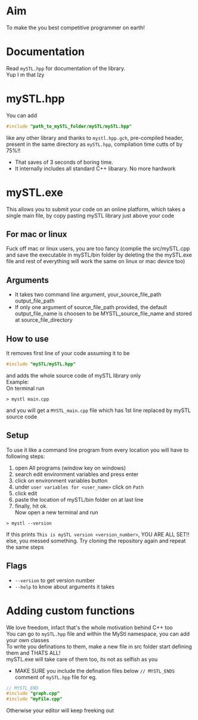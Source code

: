 # Aim
To make the you best competitive programmer on earth!
# Documentation
Read `mySTL.hpp` for documentation of the library.  
Yup I m that lzy
# mySTL.hpp
You can add 
```cpp
#include "path_to_mySTL_folder/mySTL/mySTL.hpp"
```
like any other library and thanks to `mystl.hpp.gch`, pre-compiled header, present in the same directory as `mySTL.hpp`, compilation time cutts of by 75%!!  
- That saves of 3 seconds of boring time.
- It internally includes all standard C++ libarary. No more hardwork
# mySTL.exe 
This allows you to submit your code on an online platform, which takes a single main file, by copy pasting mySTL library just above your code
## For mac or linux 
Fuck off mac or linux users, you are too fancy (complie the src/mySTL.cpp and save the executable in mySTL/bin folder by deleting the the mySTL.exe file and rest of everything will work the same on linux or mac device too)
## Arguments
- It takes two command line argument, your_source_file_path output_file_path  
- If only one argument of source_file_path provided, the default output_file_name is choosen to be MYSTL_source_file_name and stored at source_file_directory
## How to use
It removes first line of your code assuming it to be 
```cpp
#include "mySTL/mySTL.hpp"
```
and adds the whole source code of mySTL library only  
Example:  
On terminal run
```
> mystl main.cpp
```
and you will get a `MYSTL_main.cpp` file which has 1st line replaced by mySTL source code
## Setup
To use it like a command line program from every location you will have to
following steps:
1. open All programs (window key on windows)
2. search edit environment variables and press enter
3. click on environment variables button
4. under `user variables for <user_name>` click on `Path`
5. click edit
6. paste the location of mySTL/bin folder on at last line
7. finally, hit ok.  
Now open a new terminal and run
```
> mystl --version
```
If this prints `This is mySTL version <version_number>`, YOU ARE ALL SET!! else, you messed something. Try cloning the repository again and repeat the same steps
## Flags
- `--version` to get version number
- `--help` to know about arguments it takes
# Adding custom functions
We love freedom, infact that's the whole motivation behind C++ too  
You can go to `mySTL.hpp` file and within the MyStl namespace, you can add your own classes  
To write you definations to them, make a new file in src folder start defining them and THATS ALL!  
mySTL.exe will take care of them too, its not as selfish as you  
- MAKE SURE you include the defination files below `// MYSTL_ENDS` comment of `mySTL.hpp` file for eg. 
```cpp
// MYSTL_END
#include "graph.cpp"
#include "myFile.cpp"
```
Otherwise your editor will keep freeking out
